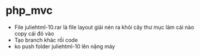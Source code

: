 # php_mvc
- File juliehtml-10.rar là file layout giải nén ra khỏi cây thư mục làm cái nào copy cái đó vào
- Tạo branch khác rồi code
- ko push folder juliehtml-10 lên nặng máy
